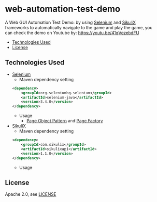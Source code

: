 # web-automation-test-demo
A Web GUI Automation Test Demo: by using [Selenium](https://www.seleniumhq.org/) and [SikuliX](http://sikulix.com/) frameworks to automatically navigate to the game and play the game, you can check the demo on Youtube by: https://youtu.be/41qVezebdFU 

* [Technologies Used](#technologies-used)
* [License](#license)

## Technologies Used

* [Selenium](https://www.seleniumhq.org/)
  * Maven dependency setting
  ```xml
  <dependency>
      <groupId>org.seleniumhq.selenium</groupId>
      <artifactId>selenium-java</artifactId>
      <version>3.4.0</version>
  </dependency>
  ```
  * Usage
    * [Page Object Pattern](https://github.com/SeleniumHQ/selenium/wiki/PageObjects) and [Page Factory](https://github.com/SeleniumHQ/selenium/wiki/PageFactory)
* [SikuliX](http://sikulix.com/)
  * Maven dependency setting
  ```xml
  <dependency>
      <groupId>com.sikulix</groupId>
      <artifactId>sikulixapi</artifactId>
      <version>1.1.0</version>
  </dependency>
  ```
   * Usage
 ## License

Apache 2.0, see [LICENSE](LICENSE)
